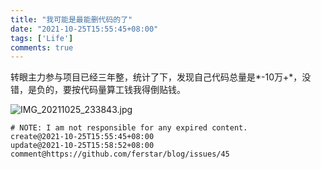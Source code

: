 ```yaml
---
title: "我可能是最能删代码的了"
date: "2021-10-25T15:55:45+08:00"
tags: ['Life']
comments: true
---
```


转眼主力参与项目已经三年整，统计了下，发现自己代码总量是*-10万+*，没错，是负的，要按代码量算工钱我得倒贴钱。

![IMG_20211025_233843.jpg](https://user-images.githubusercontent.com/2854276/138729280-b25f701b-324d-4caa-be8a-e59155bf74eb.jpg)



```
# NOTE: I am not responsible for any expired content.
create@2021-10-25T15:55:45+08:00
update@2021-10-25T15:58:52+08:00
comment@https://github.com/ferstar/blog/issues/45
```
